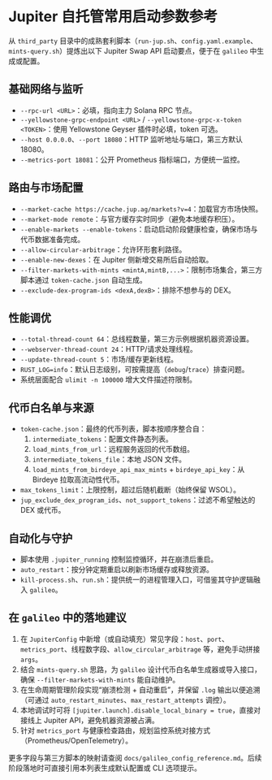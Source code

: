 # Jupiter 自托管常用启动参数参考

从 `third_party` 目录中的成熟套利脚本（`run-jup.sh`、`config.yaml.example`、`mints-query.sh`）提炼出以下 Jupiter Swap API 启动要点，便于在 `galileo` 中生成或配置。

## 基础网络与监听
- `--rpc-url <URL>`：必填，指向主力 Solana RPC 节点。
- `--yellowstone-grpc-endpoint <URL>` / `--yellowstone-grpc-x-token <TOKEN>`：使用 Yellowstone Geyser 插件时必填，token 可选。
- `--host 0.0.0.0`、`--port 18080`：HTTP 监听地址与端口，第三方默认 18080。
- `--metrics-port 18081`：公开 Prometheus 指标端口，方便统一监控。

## 路由与市场配置
- `--market-cache https://cache.jup.ag/markets?v=4`：加载官方市场快照。
- `--market-mode remote`：与官方缓存实时同步（避免本地缓存积压）。
- `--enable-markets --enable-tokens`：启动启动阶段健康检查，确保市场与代币数据准备完成。
- `--allow-circular-arbitrage`：允许环形套利路径。
- `--enable-new-dexes`：在 Jupiter 侧新增交易所后自动拾取。
- `--filter-markets-with-mints <mintA,mintB,...>`：限制市场集合，第三方脚本通过 `token-cache.json` 自动生成。
- `--exclude-dex-program-ids <dexA,dexB>`：排除不想参与的 DEX。

## 性能调优
- `--total-thread-count 64`：总线程数量，第三方示例根据机器资源设置。
- `--webserver-thread-count 24`：HTTP/请求处理线程。
- `--update-thread-count 5`：市场/缓存更新线程。
- `RUST_LOG=info`：默认日志级别，可按需提高（`debug`/`trace`）排查问题。
- 系统层面配合 `ulimit -n 100000` 增大文件描述符限制。

## 代币白名单与来源
- `token-cache.json`：最终的代币列表，脚本按顺序整合自：
  1. `intermediate_tokens`：配置文件静态列表。
  2. `load_mints_from_url`：远程服务返回的代币数组。
  3. `intermediate_tokens_file`：本地 JSON 文件。
  4. `load_mints_from_birdeye_api_max_mints` + `birdeye_api_key`：从 Birdeye 拉取高流动性代币。
- `max_tokens_limit`：上限控制，超过后随机截断（始终保留 WSOL）。
- `jup_exclude_dex_program_ids`、`not_support_tokens`：过滤不希望触达的 DEX 或代币。

## 自动化与守护
- 脚本使用 `.jupiter_running` 控制监控循环，并在崩溃后重启。
- `auto_restart`：按分钟定期重启以刷新市场缓存或释放资源。
- `kill-process.sh`、`run.sh`：提供统一的进程管理入口，可借鉴其守护逻辑融入 `galileo`。

## 在 `galileo` 中的落地建议
1. 在 `JupiterConfig` 中新增（或自动填充）常见字段：`host`、`port`、`metrics_port`、线程数字段、`allow_circular_arbitrage` 等，避免手动拼接 `args`。
2. 结合 `mints-query.sh` 思路，为 `galileo` 设计代币白名单生成器或导入接口，确保 `--filter-markets-with-mints` 能自动维护。
3. 在生命周期管理阶段实现“崩溃检测 + 自动重启”，并保留 `.log` 输出以便追溯（可通过 `auto_restart_minutes`、`max_restart_attempts` 调控）。
4. 本地调试时可将 `[jupiter.launch].disable_local_binary = true`，直接对接线上 Jupiter API，避免机器资源被占满。
5. 针对 `metrics_port` 与健康检查路由，规划监控系统对接方式（Prometheus/OpenTelemetry）。

更多字段与第三方脚本的映射请查阅 `docs/galileo_config_reference.md`。后续阶段落地时可直接引用本列表生成默认配置或 CLI 选项提示。

